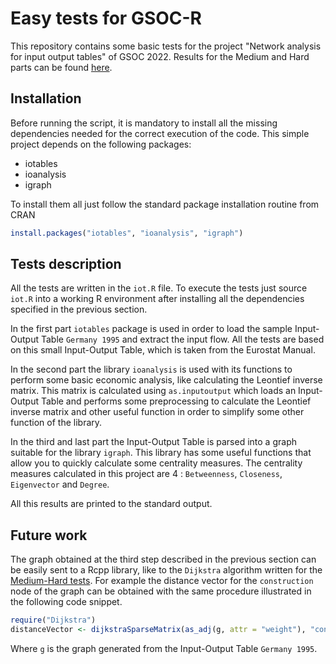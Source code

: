 #  Easy tests for GSOC-R
This repository contains some basic tests for the project "Network analysis for input output tables" of GSOC 2022.
Results for the Medium and Hard parts can be found [here](https://github.com/FabrizioSandri/Gsoc-R).

## Installation
Before running the script, it is mandatory to install all the missing dependencies needed for the correct execution of the code.
This simple project depends on the following packages:
* iotables
* ioanalysis
* igraph

To install them all just follow the standard package installation routine from CRAN
```R
install.packages("iotables", "ioanalysis", "igraph")
```

## Tests description
All the tests are written in the `iot.R` file. To execute the tests just source `iot.R` into a working R environment after installing all the dependencies specified in the previous section.

In the first part `iotables` package is used in order to load the sample Input-Output Table `Germany 1995` and extract the input flow.
All the tests are based on this small Input-Output Table, which is taken from the Eurostat Manual.

In the second part the library `ioanalysis` is used with its functions to perform some basic economic analysis, like calculating the Leontief inverse matrix. This matrix is calculated using `as.inputoutput` which loads an Input-Output Table and performs some preprocessing to calculate the Leontief inverse matrix and other useful function in order to simplify some other function of the library.

In the third and last part the Input-Output Table is parsed into a graph suitable for the library `igraph`. This library has some useful functions that allow you to quickly calculate some centrality measures. The centrality measures calculated in this project are 4 : `Betweenness`, `Closeness`, `Eigenvector` and `Degree`.

All this results are printed to the standard output.


## Future work
The graph obtained at the third step described in the previous section can be easily sent to a Rcpp library, like to the `Dijkstra` algorithm written for the [Medium-Hard tests](https://github.com/FabrizioSandri/Gsoc-R).
For example the distance vector for the `construction` node of the graph can be obtained with the same procedure illustrated in the following code snippet.

```R
require("Dijkstra")
distanceVector <- dijkstraSparseMatrix(as_adj(g, attr = "weight"), "construction")
```

Where `g` is the graph generated from the Input-Output Table `Germany 1995`.